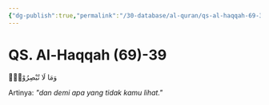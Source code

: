 ```yaml
---
{"dg-publish":true,"permalink":"/30-database/al-quran/qs-al-haqqah-69-39/"}
---
```



# QS. Al-Haqqah (69)-39
وَمَا لَا تُبْصِرُوْنَۙ

Artinya: *"dan demi apa yang tidak kamu lihat."*
